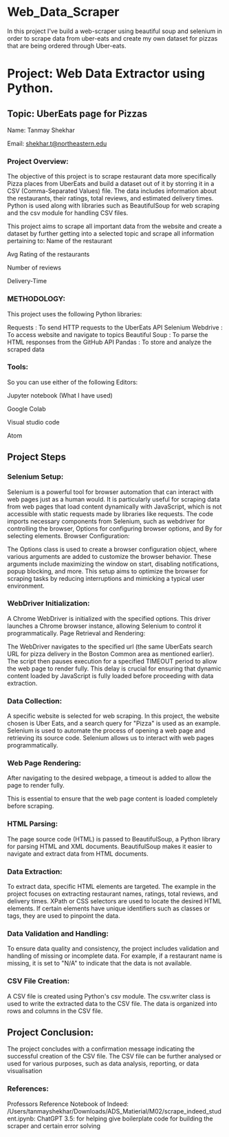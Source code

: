 # Web_Data_Scraper
In this project I've build a web-scraper using beautiful soup and selenium in order to scrape data from uber-eats and create my own dataset for pizzas that are being ordered through Uber-eats.
# Project: Web Data Extractor using Python.

## Topic: UberEats page for Pizzas



Name: Tanmay Shekhar

Email: shekhar.t@northeastern.edu

### Project Overview:

The objective of this project is to scrape restaurant data more specifically Pizza places from UberEats and build a dataset out of it by storring it in a CSV (Comma-Separated Values) file. The data includes information about the restaurants, their ratings, total reviews, and estimated delivery times. Python is used along with libraries such as BeautifulSoup for web scraping and the csv module for handling CSV files.


This project aims to scrape all important data from the website and create a dataset by further getting into a selected topic and scrape all information pertaining to:
Name of the restaurant

Avg Rating of the restaurants

Number of reviews

Delivery-Time




### METHODOLOGY:

This project uses the following Python libraries:

Requests
: To send HTTP requests to the UberEats API
Selenium Webdrive
: To access website and navigate to topics
Beautiful Soup
: To parse the HTML responses from the GitHub API
Pandas
: To store and analyze the scraped data





### Tools:

So you can use either of the following Editors:

Jupyter notebook (What I have used)

Google Colab

Visual studio code

Atom

## Project Steps

### Selenium Setup:
Selenium is a powerful tool for browser automation that can interact with web pages just as a human would. It is particularly useful for scraping data from web pages that load content dynamically with JavaScript, which is not accessible with static requests made by libraries like requests.
The code imports necessary components from Selenium, such as webdriver for controlling the browser, Options for configuring browser options, and By for selecting elements.
Browser Configuration:

The Options class is used to create a browser configuration object, where various arguments are added to customize the browser behavior. These arguments include maximizing the window on start, disabling notifications, popup blocking, and more. This setup aims to optimize the browser for scraping tasks by reducing interruptions and mimicking a typical user environment.

### WebDriver Initialization:
A Chrome WebDriver is initialized with the specified options. This driver launches a Chrome browser instance, allowing Selenium to control it programmatically.
Page Retrieval and Rendering:

The WebDriver navigates to the specified url (the same UberEats search URL for pizza delivery in the Boston Common area as mentioned earlier).
The script then pauses execution for a specified TIMEOUT period to allow the web page to render fully. This delay is crucial for ensuring that dynamic content loaded by JavaScript is fully loaded before proceeding with data extraction.

### Data Collection:

A specific website is selected for web scraping. In this project, the website chosen is Uber Eats, and a search query for "Pizza" is used as an example.
Selenium is used to automate the process of opening a web page and retrieving its source code. Selenium allows us to interact with web pages programmatically.

### Web Page Rendering:

After navigating to the desired webpage, a timeout is added to allow the page to render fully.

This is essential to ensure that the web page content is loaded completely before scraping.

### HTML Parsing:

The page source code (HTML) is passed to BeautifulSoup, a Python library for parsing HTML and XML documents. BeautifulSoup makes it easier to navigate and extract data from HTML documents.

### Data Extraction:

To extract data, specific HTML elements are targeted. The example in the project focuses on extracting restaurant names, ratings, total reviews, and delivery times.
XPath or CSS selectors are used to locate the desired HTML elements. If certain elements have unique identifiers such as classes or tags, they are used to pinpoint the data.

### Data Validation and Handling:

To ensure data quality and consistency, the project includes validation and handling of missing or incomplete data. For example, if a restaurant name is missing, it is set to "N/A" to indicate that the data is not available.

### CSV File Creation:

A CSV file is created using Python's csv module. The csv.writer class is used to write the extracted data to the CSV file.
The data is organized into rows and columns in the CSV file.



## Project Conclusion:

The project concludes with a confirmation message indicating the successful creation of the CSV file.
The CSV file can be further analysed or used for various purposes, such as data analysis, reporting, or data visualisation


### References:

Professors Reference Notebook of Indeed: /Users/tanmayshekhar/Downloads/ADS_Matierial/M02/scrape_indeed_student.ipynb:
ChatGPT 3.5: for helping give boilerplate code for building the scraper and certain error solving
